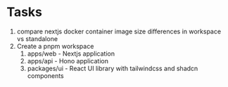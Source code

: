 # Tasks

1. compare nextjs docker container image size differences in workspace vs standalone
2. Create a pnpm workspace
   1. apps/web - Nextjs application
   2. apps/api - Hono application
   3. packages/ui - React UI library with tailwindcss and shadcn components
